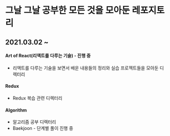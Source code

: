 # 그날 그날 공부한 모든 것을 모아둔 레포지토리

## 2021.03.02 ~

#### Art of React(리액트를 다루는 기술) - 진행 중

- 리액트를 다루는 기술을 보면서 배운 내용들의 정리와 실습 프로젝트들을 모아둔 디렉터리



#### Redux

- Redux 복습 관련 디렉터리



#### Algorithm

- 알고리즘 공부 디렉터리
- Baekjoon - 단계별 풀이 진행 중

